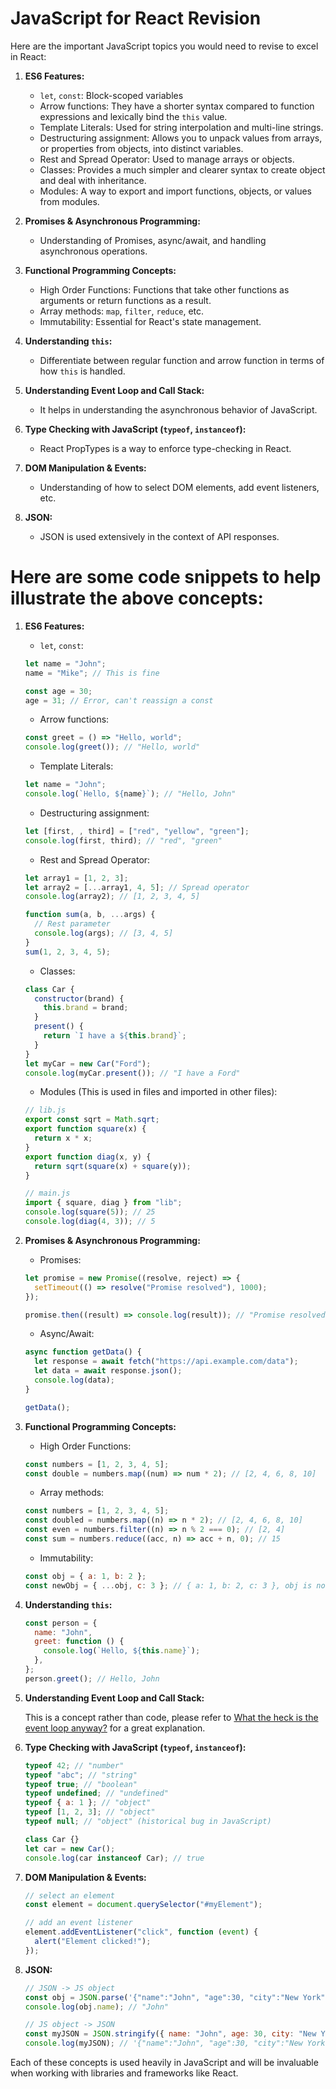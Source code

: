 # JavaScript for React Revision

Here are the important JavaScript topics you would need to revise to excel in React:

1. **ES6 Features:**

   - `let`, `const`: Block-scoped variables
   - Arrow functions: They have a shorter syntax compared to function expressions and lexically bind the `this` value.
   - Template Literals: Used for string interpolation and multi-line strings.
   - Destructuring assignment: Allows you to unpack values from arrays, or properties from objects, into distinct variables.
   - Rest and Spread Operator: Used to manage arrays or objects.
   - Classes: Provides a much simpler and clearer syntax to create object and deal with inheritance.
   - Modules: A way to export and import functions, objects, or values from modules.

2. **Promises & Asynchronous Programming:**

   - Understanding of Promises, async/await, and handling asynchronous operations.

3. **Functional Programming Concepts:**

   - High Order Functions: Functions that take other functions as arguments or return functions as a result.
   - Array methods: `map`, `filter`, `reduce`, etc.
   - Immutability: Essential for React's state management.

4. **Understanding `this`:**

   - Differentiate between regular function and arrow function in terms of how `this` is handled.

5. **Understanding Event Loop and Call Stack:**

   - It helps in understanding the asynchronous behavior of JavaScript.

6. **Type Checking with JavaScript (`typeof`, `instanceof`):**

   - React PropTypes is a way to enforce type-checking in React.

7. **DOM Manipulation & Events:**

   - Understanding of how to select DOM elements, add event listeners, etc.

8. **JSON:**

   - JSON is used extensively in the context of API responses.

# Here are some code snippets to help illustrate the above concepts:

1. **ES6 Features:**

   - `let`, `const`:

   ```javascript
   let name = "John";
   name = "Mike"; // This is fine

   const age = 30;
   age = 31; // Error, can't reassign a const
   ```

   - Arrow functions:

   ```javascript
   const greet = () => "Hello, world";
   console.log(greet()); // "Hello, world"
   ```

   - Template Literals:

   ```javascript
   let name = "John";
   console.log(`Hello, ${name}`); // "Hello, John"
   ```

   - Destructuring assignment:

   ```javascript
   let [first, , third] = ["red", "yellow", "green"];
   console.log(first, third); // "red", "green"
   ```

   - Rest and Spread Operator:

   ```javascript
   let array1 = [1, 2, 3];
   let array2 = [...array1, 4, 5]; // Spread operator
   console.log(array2); // [1, 2, 3, 4, 5]

   function sum(a, b, ...args) {
     // Rest parameter
     console.log(args); // [3, 4, 5]
   }
   sum(1, 2, 3, 4, 5);
   ```

   - Classes:

   ```javascript
   class Car {
     constructor(brand) {
       this.brand = brand;
     }
     present() {
       return `I have a ${this.brand}`;
     }
   }
   let myCar = new Car("Ford");
   console.log(myCar.present()); // "I have a Ford"
   ```

   - Modules (This is used in files and imported in other files):

   ```javascript
   // lib.js
   export const sqrt = Math.sqrt;
   export function square(x) {
     return x * x;
   }
   export function diag(x, y) {
     return sqrt(square(x) + square(y));
   }

   // main.js
   import { square, diag } from "lib";
   console.log(square(5)); // 25
   console.log(diag(4, 3)); // 5
   ```

2. **Promises & Asynchronous Programming:**

   - Promises:

   ```javascript
   let promise = new Promise((resolve, reject) => {
     setTimeout(() => resolve("Promise resolved"), 1000);
   });

   promise.then((result) => console.log(result)); // "Promise resolved"
   ```

   - Async/Await:

   ```javascript
   async function getData() {
     let response = await fetch("https://api.example.com/data");
     let data = await response.json();
     console.log(data);
   }

   getData();
   ```

3. **Functional Programming Concepts:**

   - High Order Functions:

   ```javascript
   const numbers = [1, 2, 3, 4, 5];
   const double = numbers.map((num) => num * 2); // [2, 4, 6, 8, 10]
   ```

   - Array methods:

   ```javascript
   const numbers = [1, 2, 3, 4, 5];
   const doubled = numbers.map((n) => n * 2); // [2, 4, 6, 8, 10]
   const even = numbers.filter((n) => n % 2 === 0); // [2, 4]
   const sum = numbers.reduce((acc, n) => acc + n, 0); // 15
   ```

   - Immutability:

   ```javascript
   const obj = { a: 1, b: 2 };
   const newObj = { ...obj, c: 3 }; // { a: 1, b: 2, c: 3 }, obj is not mutated
   ```

4. **Understanding `this`:**

   ```javascript
   const person = {
     name: "John",
     greet: function () {
       console.log(`Hello, ${this.name}`);
     },
   };
   person.greet(); // Hello, John
   ```

5. **Understanding Event Loop and Call Stack:**

   This is a concept rather than code, please refer to [What the heck is the event loop anyway?](https://www.youtube.com/watch?v=8aGhZQkoFbQ) for a great explanation.

6. **Type Checking with JavaScript (`typeof`, `instanceof`):**

   ```javascript
   typeof 42; // "number"
   typeof "abc"; // "string"
   typeof true; // "boolean"
   typeof undefined; // "undefined"
   typeof { a: 1 }; // "object"
   typeof [1, 2, 3]; // "object"
   typeof null; // "object" (historical bug in JavaScript)

   class Car {}
   let car = new Car();
   console.log(car instanceof Car); // true
   ```

7. **DOM Manipulation & Events:**

   ```javascript
   // select an element
   const element = document.querySelector("#myElement");

   // add an event listener
   element.addEventListener("click", function (event) {
     alert("Element clicked!");
   });
   ```

8. **JSON:**

   ```javascript
   // JSON -> JS object
   const obj = JSON.parse('{"name":"John", "age":30, "city":"New York"}');
   console.log(obj.name); // "John"

   // JS object -> JSON
   const myJSON = JSON.stringify({ name: "John", age: 30, city: "New York" });
   console.log(myJSON); // '{"name":"John", "age":30, "city":"New York"}'
   ```

Each of these concepts is used heavily in JavaScript and will be invaluable when working with libraries and frameworks like React.
